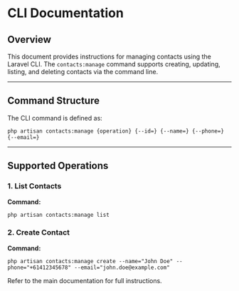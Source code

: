 # CLI Documentation

## Overview
This document provides instructions for managing contacts using the Laravel CLI. The `contacts:manage` command supports creating, updating, listing, and deleting contacts via the command line.

---

## Command Structure
The CLI command is defined as:
```
php artisan contacts:manage {operation} {--id=} {--name=} {--phone=} {--email=}
```

---

## Supported Operations

### 1. List Contacts
**Command:**
```
php artisan contacts:manage list
```

### 2. Create Contact
**Command:**
```
php artisan contacts:manage create --name="John Doe" --phone="+61412345678" --email="john.doe@example.com"
```

Refer to the main documentation for full instructions.
